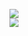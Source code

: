 [![](https://img.shields.io/badge/Made%20With-Github%20Spray-lightgrey.svg?style=for-the-badge&logo=github)](https://github.com/Annihil/github-spray#23948)  
[![](https://i.imgur.com/2DrTn0Z.gif)](https://github.com/Annihil/github-spray)